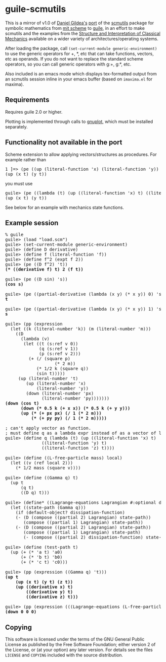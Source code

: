 # guile-scmutils

This is a mirror of v1.0 of
[Daniel Gildea's](http://www.cs.rochester.edu/~gildea/)
[port](http://www.cs.rochester.edu/~gildea/guile-scmutils/) of the
[scmutils](http://www-swiss.ai.mit.edu/~gjs/6946/linux-install.htm)
package for symbolic mathematics from
[mit scheme](http://www.gnu.org/software/mit-scheme/) to
[guile](http://www.gnu.org/software/guile/guile.html), in an effort to
make scmutils and the examples from the
[Structure and Interpretation of Classical Mechanics](http://mitpress.mit.edu/SICM/)
available on a wider variety of architectures/operating systems.

After loading the package, call `(set-current-module generic-environment)`
to use the generic operators for +, \*, etc that can take
functions, vectors, etc as operands.  If you do not want to replace the
standard scheme operators, so you can call generic operators with g:+, g:\*, etc.

Also included is an emacs mode which displays 
tex-formatted output from an scmutils session inline in your
emacs buffer (based on `imaxima.el` for maxima).

## Requirements

Requires guile 2.0 or higher.

Plotting is implemented through calls to [gnuplot](http://www.gnuplot.info), which must
be installed separately.  

## Functionality not available in the port

Scheme extension to allow applying vectors/structures as procedures.
For example rather than
<pre>1 ]=> (pe ((up (literal-function 'x) (literal-function 'y)) 't))
(up (x t) (y t))
</pre>
you must use
<pre>guile> (pe ((lambda (t) (up ((literal-function 'x) t) ((literal-function 'y) t))) 't))
(up (x t) (y t))
</pre>
See below for an example with mechanics state functions.

## Example session

<pre>
% guile
guile> (load "load.scm")
guile> (set-current-module generic-environment)
guile> (define D derivative)
guile> (define f (literal-function 'f))
guile> (define f^2 (expt f 2))
guile> (pe ((D f^2) 't))
<strong>(* ((derivative f) t) 2 (f t))</strong>

guile> (pe ((D sin) 's))
<strong>(cos s)</strong>

guile> (pe ((partial-derivative (lambda (x y) (* x y)) 0) 's 't ))
<strong>t</strong>

guile> (pe ((partial-derivative (lambda (x y) (* x y)) 1) 's 't ))
<strong>s</strong>

guile> (pp (expression
  (let ((k (literal-number 'k)) (m (literal-number 'm)))
    ((D
      (lambda (v)
       (let ((t (s:ref v 0))
             (q (s:ref v 1))
             (p (s:ref v 2)))
         (+ (/ (square p)
                   (* 2 m))
            (* 1/2 k (square q))
            (sin t)))))
     (up (literal-number 't)
        (up (literal-number 'x)
            (literal-number 'y))
        (down (literal-number 'px)
              (literal-number 'py)))))))
<strong>(down (cos t)
      (down (* 0.5 k (+ x x)) (* 0.5 k (+ y y)))
      (up (* (+ px px) (/ 1 (* 2 m)))
          (* (+ py py) (/ 1 (* 2 m)))))</strong>

; can't apply vector as function.
; must define q as a lambda expr instead of as a vector of literal functions.
guile> (define q (lambda (t) (up ((literal-function 'x) t)  
			  ((literal-function 'y) t)  
			  ((literal-function 'z) t))))

guile> (define ((L-free-particle mass) local)
  (let ((v (ref local 2)))
    (* 1/2 mass (square v))))

guile> (define ((Gamma q) t)
  (up t
      (q t)
      ((D q) t)))

guile> (define* ((Lagrange-equations Lagrangian #:optional dissipation-function) q)
  (let ((state-path (Gamma q)))
    (if (default-object? dissipation-function)
	(- (D (compose ((partial 2) Lagrangian) state-path))
	   (compose ((partial 1) Lagrangian) state-path))
	(- (D (compose ((partial 2) Lagrangian) state-path))
	   (compose ((partial 1) Lagrangian) state-path)
	   (- (compose ((partial 2) dissipation-function) state-path))))))

guile> (define (test-path t)
  (up (+ (* 'a t) 'a0)
      (+ (* 'b t) 'b0)
      (+ (* 'c t) 'c0)))

guile> (pp (expression ((Gamma q) 't)))
<strong>(up t
    (up (x t) (y t) (z t))
    (up ((derivative x) t)
        ((derivative y) t)
        ((derivative z) t)))</strong>

guile> (pp (expression (((Lagrange-equations (L-free-particle 'm)) test-path) 't)))
<strong>(down 0 0 0)</strong>
</pre>

## Copying

This software is licensed under the terms of the GNU General Public License as published by the Free Software Foundation; either version 2 of the License, or (at your option) any later version. For details see the files `LICENSE` and `COPYING` included with the source distribution.
